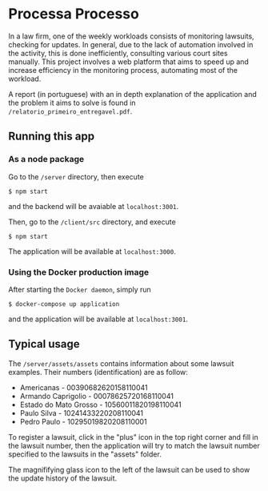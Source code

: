 # Processa Processo

In a law firm, one of the weekly workloads consists of monitoring lawsuits, checking for updates. In general, due to the lack of automation involved in the activity, this is done inefficiently, consulting various court sites manually. This project involves a web platform that aims to speed up and increase efficiency in the monitoring process, automating most of the workload.  

A report (in  portuguese) with an in depth explanation of the application and the problem it aims to solve is found in `/relatorio_primeiro_entregavel.pdf`.

## Running this app

### As a node package

Go to the `/server` directory, then execute

`$ npm start`

and the backend will be avaiable at `localhost:3001`.

Then, go to the `/client/src` directory, and execute

`$ npm start`

The application will be available at `localhost:3000`.

### Using the Docker production image
After starting the `Docker daemon`, simply run

`$ docker-compose up application` 

and the application will be available at `localhost:3001`.

## Typical usage

The `/server/assets/assets` contains information about some lawsuit examples. Their numbers (identification) are as follow:

* Americanas - 00390682620158110041
* Armando Caprigolio - 00078625720168110041
* Estado do Mato Grosso - 10560011820198110041
* Paulo Silva - 10241433220208110041
* Pedro Paulo - 10295019820208110001

To register a lawsuit, click in the "plus" icon in the top right corner and fill in the lawsuit number, then the application will try to match the lawsuit number specified to the lawsuits in the "assets" folder.

The magnififying glass icon to the left of the lawsuit can be used to show the update history of the lawsuit.